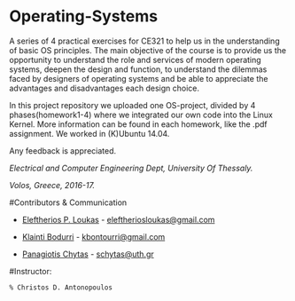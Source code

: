 # Operating-Systems
A series of 4 practical exercises for CE321 to help us in the understanding of basic OS principles.
The main objective of the course is to provide us the opportunity to understand the role and services of modern operating systems, 
deepen the design and function, to understand the dilemmas faced by designers of operating systems 
and be able to appreciate the advantages and disadvantages each design choice.

In this project repository we uploaded one OS-project, divided by 4 phases(homework1-4) where we integrated our own code into
the Linux Kernel.
More information can be found in each homework, like the .pdf assignment.
We worked in (K)Ubuntu 14.04.

Any feedback is appreciated.

_Electrical and Computer Engineering Dept, University Of Thessaly._

_Volos, Greece, 2016-17._

	
#Contributors & Communication
* [Eleftherios P. Loukas](https://github.com/eloukas) - eleftheriosloukas@gmail.com

* [Klainti Bodurri](https://github.com/klainti) - kbontourri@gmail.com
	
* [Panagiotis Chytas](https://github.com/klainti) - schytas@uth.gr

#Instructor: 

	% Christos D. Antonopoulos
